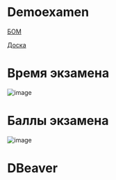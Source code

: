 # Demoexamen

[БОМ](https://bom.firpo.ru/Public/86)

[Доска](https://ru.yougile.com/board/e75jlcirabya)

# Время экзамена

![image](https://github.com/user-attachments/assets/14bc7c80-4b93-4ee0-91ea-bb24812f3078)

# Баллы экзамена

![image](https://github.com/user-attachments/assets/bd5e0d72-2cf5-4547-ae30-93b0e70a0ec3)

# DBeaver
